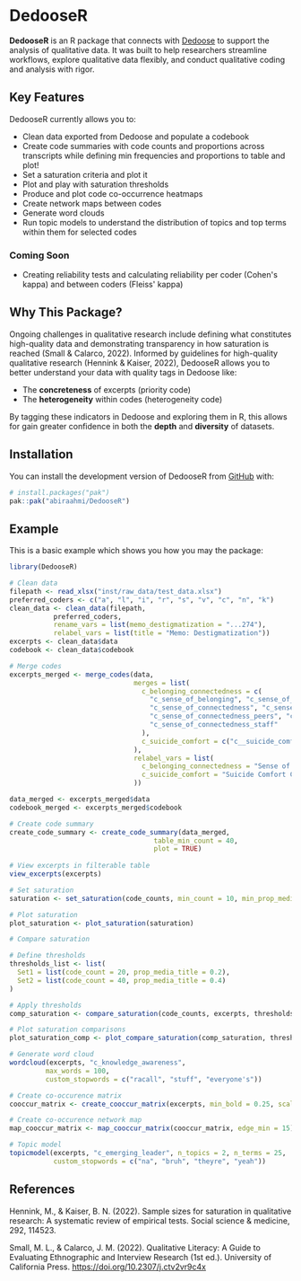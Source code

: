 
# DedooseR 

<!-- badges: start -->
<!-- badges: end -->

**DedooseR** is an R package that connects with 
[Dedoose](https://www.dedoose.com/) to support the analysis of qualitative data.
It was built to help researchers streamline workflows, explore qualitative data flexibly,
and conduct qualitative coding and analysis with rigor. 

## Key Features

DedooseR currently allows you to:

- Clean data exported from Dedoose and populate a codebook
- Create code summaries with code counts and proportions across transcripts 
while defining min frequencies and proportions to table and plot!
- Set a saturation criteria and plot it
- Plot and play with saturation thresholds
- Produce and plot code co-occurrence heatmaps  
- Create network maps between codes
- Generate word clouds
- Run topic models to understand the distribution of topics and top terms within them for selected codes

### Coming Soon

- Creating reliability tests and calculating reliability per coder (Cohen's kappa) and between coders 
(Fleiss' kappa)

## Why This Package?

Ongoing challenges in qualitative research include defining what constitutes 
high-quality data and demonstrating transparency in how saturation is 
reached (Small & Calarco, 2022). Informed by guidelines for high-quality 
qualitative research (Hennink & Kaiser, 2022), DedooseR allows you to
better understand your data with quality tags in Dedoose like:

- The **concreteness** of excerpts (priority code)
- The **heterogeneity** within codes  (heterogeneity code)

By tagging these indicators in Dedoose and exploring them in R, 
this allows for gain greater confidence in both the **depth** and **diversity** 
of datasets.

## Installation

You can install the development version of DedooseR from 
[GitHub](https://github.com/) with:

``` r
# install.packages("pak")
pak::pak("abiraahmi/DedooseR")
```

## Example

This is a basic example which shows you how you may the package:

``` r
library(DedooseR)

# Clean data
filepath <- read_xlsx("inst/raw_data/test_data.xlsx")
preferred_coders <- c("a", "l", "i", "r", "s", "v", "c", "n", "k")
clean_data <- clean_data(filepath,
           preferred_coders,
           rename_vars = list(memo_destigmatization = "...274"),
           relabel_vars = list(title = "Memo: Destigmatization"))
excerpts <- clean_data$data
codebook <- clean_data$codebook

# Merge codes
excerpts_merged <- merge_codes(data,
                               merges = list(
                                 c_belonging_connectedness = c(
                                   "c_sense_of_belonging", "c_sense_of_belonging_others", "c_sense_of_belonging_self",
                                   "c_sense_of_connectedness", "c_sense_of_connectedness_family",
                                   "c_sense_of_connectedness_peers", "c_sense_of_connectedness_school_community",
                                   "c_sense_of_connectedness_staff"
                                 ),
                                 c_suicide_comfort = c("c__suicide_comfort_directing_change", "c__suicide_comfort_general")
                               ),
                               relabel_vars = list(
                                 c_belonging_connectedness = "Sense of Belonging & Connectedness",
                                 c_suicide_comfort = "Suicide Comfort Conversing"
                               ))

data_merged <- excerpts_merged$data
codebook_merged <- excerpts_merged$codebook

# Create code summary
create_code_summary <- create_code_summary(data_merged,
                                    table_min_count = 40,
                                    plot = TRUE)
                           
# View excerpts in filterable table
view_excerpts(excerpts)                           

# Set saturation
saturation <- set_saturation(code_counts, min_count = 10, min_prop_media_titles = 0.25)

# Plot saturation
plot_saturation <- plot_saturation(saturation)

# Compare saturation

# Define thresholds
thresholds_list <- list(
  Set1 = list(code_count = 20, prop_media_title = 0.2),
  Set2 = list(code_count = 40, prop_media_title = 0.4)
)

# Apply thresholds
comp_saturation <- compare_saturation(code_counts, excerpts, thresholds_list)

# Plot saturation comparisons
plot_saturation_comp <- plot_compare_saturation(comp_saturation, thresholds_list)

# Generate word cloud
wordcloud(excerpts, "c_knowledge_awareness", 
         max_words = 100,
         custom_stopwords = c("racall", "stuff", "everyone's"))

# Create co-occurence matrix
cooccur_matrix <- create_cooccur_matrix(excerpts, min_bold = 0.25, scale = "proportion", output = "data.frame")

# Create co-occurence network map
map_cooccur_matrix <- map_cooccur_matrix(cooccur_matrix, edge_min = 15)

# Topic model
topicmodel(excerpts, "c_emerging_leader", n_topics = 2, n_terms = 25,
           custom_stopwords = c("na", "bruh", "theyre", "yeah"))

```

## References
Hennink, M., & Kaiser, B. N. (2022). Sample sizes for saturation in qualitative 
research: A
systematic review of empirical tests. Social science & medicine, 292, 114523.

Small, M. L., & Calarco, J. M. (2022). Qualitative Literacy: A Guide to 
Evaluating
Ethnographic and Interview Research (1st ed.). University of California Press. 
https://doi.org/10.2307/j.ctv2vr9c4x 


